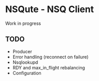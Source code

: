 # NSQute - NSQ Client

Work in progress

## TODO

* Producer
* Error handling (reconnect on failure)
* Nsqlookupd
* RDY and max_in_flight rebalancing
* Configuration
